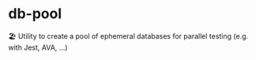 # db-pool
🏖️ Utility to create a pool of ephemeral databases for parallel testing (e.g. with Jest, AVA, ...)

